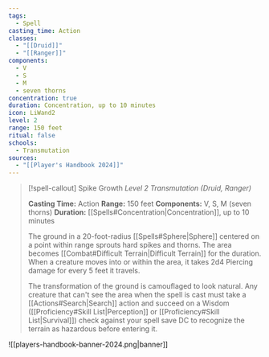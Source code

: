 ```yaml
---
tags:
  - Spell
casting_time: Action
classes:
  - "[[Druid]]"
  - "[[Ranger]]"
components:
  - V
  - S
  - M
  - seven thorns
concentration: true
duration: Concentration, up to 10 minutes
icon: LiWand2
level: 2
range: 150 feet
ritual: false
schools:
  - Transmutation
sources: 
  - "[[Player's Handbook 2024]]"
---
```

>[!spell-callout] Spike Growth
>_Level 2 Transmutation (Druid, Ranger)_
>
>**Casting Time:** Action
>**Range:** 150 feet
>**Components:** V, S, M (seven thorns)
>**Duration:** [[Spells#Concentration\|Concentration]], up to 10 minutes
>
>The ground in a 20-foot-radius [[Spells#Sphere\|Sphere]] centered on a point within range sprouts hard spikes and thorns. The area becomes [[Combat#Difficult Terrain\|Difficult Terrain]] for the duration. When a creature moves into or within the area, it takes 2d4 Piercing damage for every 5 feet it travels.
>
>The transformation of the ground is camouflaged to look natural. Any creature that can't see the area when the spell is cast must take a [[Actions#Search\|Search]] action and succeed on a Wisdom ([[Proficiency#Skill List\|Perception]] or [[Proficiency#Skill List\|Survival]]) check against your spell save DC to recognize the terrain as hazardous before entering it.


![[players-handbook-banner-2024.png|banner]]
